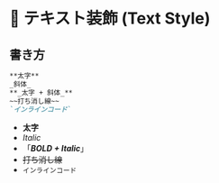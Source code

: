 # 📌 テキスト装飾 (Text Style)

## 書き方

```markdown
**太字**
_斜体_
**_太字 + 斜体_**
~~打ち消し線~~
`インラインコード`
```

- **太字**
- _Italic_
- 「**_BOLD + Italic_**」
- ~~打ち消し線~~
- `インラインコード`

